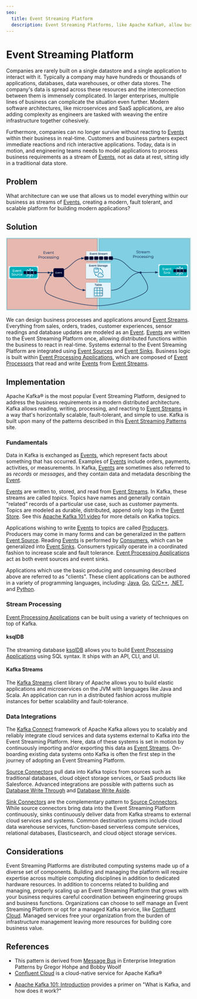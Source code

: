 ```yaml
---
seo:
  title: Event Streaming Platform
  description: Event Streaming Platforms, like Apache Kafka®, allow businesses to design processes and applications around Event Streams.
---
```


# Event Streaming Platform
Companies are rarely built on a single datastore and a single application to interact with it. Typically a company may have hundreds or thousands of applications, databases, data warehouses, or other data stores. The company's data is spread across these resources and the interconnection between them is immensely complicated. In larger enterprises, multiple lines of business can complicate the situation even further. Modern software architectures, like microservices and SaaS applications, are also adding complexity as engineers are tasked with weaving the entire infrastructure together cohesively.

Furthermore, companies can no longer survive without reacting to [Events](../event/event.md) within their business in real-time. Customers and business partners expect immediate reactions and rich interactive applications. Today, data is in motion, and engineering teams needs to model applications to process business requirements as a stream of [Events](../event/event.md), not as data at rest, sitting idly in a traditional data store.

## Problem
What architecture can we use that allows us to model everything within our business as streams of [Events](../event/event.md), creating a modern, fault tolerant, and scalable platform for building modern applications?

## Solution
![event streaming platform](../img/event-streaming-platform.png)

We can design business processes and applications around [Event Streams](../event-stream/event-stream.md). Everything from sales, orders, trades, customer experiences, sensor readings and database updates are modeled as an [Event](../event/event.md). [Events](../event/event.md) are written to the Event Streaming Platform once, allowing distributed functions within the business to react in real-time. Systems external to the Event Streaming Platform are integrated using [Event Sources](../event-source/event-source.md) and [Event Sinks](../event-sink/event-sink.md). Business logic is built within [Event Processing Applications](../event-processing/event-processing-application.md), which are composed of [Event Processors](../event-processing/event-processor.md) that read and write [Events](../event/even.md) from [Event Streams](../event-stream/event-stream.md).

## Implementation

Apache Kafka® is the most popular Event Streaming Platform, designed to address the business requirements in a modern distributed architecture. Kafka allows reading, writing, processing, and reacting to [Event Streams](../event-stream/event-stream.md) in a way that's horizontally scalable, fault-tolerant, and simple to use. Kafka is built upon many of the patterns described in this [Event Streaming Patterns](../index.md) site.

### Fundamentals
Data in Kafka is exchanged as [Events](../event/event.md), which represent facts about something that has occurred. Examples of [Events](../event/event.md) include orders, payments, activities, or measurements. In Kafka, [Events](../event/event.md) are sometimes also referred to as _records_ or _messages_, and they contain data and metadata describing the [Event](../event/event.md).

<!-- TODO: The youtube link below needs to be to the DCI 101 course-->
[Events](../event/event.md) are written to, stored, and read from [Event Streams](../event-stream/event-stream.md). In Kafka, these streams are called _topics_. Topics have names and generally contain "related" records of a particular use case, such as customer payments. Topics are modeled as durable, distributed, append only logs in the [Event Store](../event-storage/event-store.md). See this [Apache Kafka 101 video](https://www.youtube.com/watch?v=kj9JH3ZdsBQ) for more details on Kafka topics.

Applications wishing to write [Events](../event/event.md) to topics are called [Producers](https://docs.confluent.io/platform/current/clients/producer.html). Producers may come in many forms and can be generalized in the pattern [Event Source](../event-source/event-source.md). Reading [Events](../event/event.md) is performed by [Consumers](https://docs.confluent.io/platform/current/clients/consumer.html), which can be generalized into [Event Sinks](../event-sink/event-sink.md). Consumers typically operate in a coordinated fashion to increase scale and fault tolerance. [Event Processing Applications](../event-processing/event-processing-application.md) act as both event sources and event sinks. 

Applications which use the basic producing and consuming described above are referred to as "clients". These client applications can be authored in a variety of programming languages, including: [Java](https://docs.confluent.io/clients-kafka-java/current/), [Go](https://docs.confluent.io/clients-confluent-kafka-go/current/), [C/C++](https://docs.confluent.io/clients-librdkafka/current/), [.NET](https://docs.confluent.io/clients-confluent-kafka-dotnet/current/), and [Python](https://docs.confluent.io/clients-confluent-kafka-python/current/).
<!-- TODO: The links above need to be to the DCI getting started guides-->

### Stream Processing
[Event Processing Applications](../event-processing/event-processing-application.md) can be built using a variety of techniques on top of Kafka. 

#### ksqlDB
The streaming database [ksqlDB](https://ksqldb.io) allows you to build [Event Processing Applications](../event-processing/event-processing-application.md) using SQL syntax. It ships with an API, CLI, and UI.

#### Kafka Streams
The [Kafka Streams](https://docs.confluent.io/platform/current/streams/index.html) client library of Apache allows you to build elastic applications and microservices on the JVM with languages like Java and Scala. An application can run in a distributed fashion across multiple instances for better scalability and fault-tolerance.

### Data Integrations 

The [Kafka Connect](https://docs.confluent.io/platform/current/connect/index.html) framework of Apache Kafka allows you to scalably and reliably integrate cloud services and data systems external to Kafka into the Event Streaming Platform. Here, data of these systems is set in motion by continuously importing and/or exporting this data as [Event Streams](../event-stream/event-stream.md). On-boarding existing data systems onto Kafka is often the first step in the journey of adopting an Event Streaming Platform.

[Source Connectors](../event-source/event-source-connector.md) pull data into Kafka topics from sources such as traditional databases, cloud object storage services, or SaaS products like Salesforce. Advanced integrations are possible with patterns such as [Database Write Through](../event-source/database-write-through.md) and [Database Write Aside](../event-source/database-write-aside.md).

[Sink Connectors](../event-sink/event-sink-connector.md) are the complementary pattern to [Source Connectors](../event-source/event-source.md). While source connectors bring data into the Event Streaming Platform continuously, sinks continuously deliver data from Kafka streams to external cloud services and systems. Common destination systems include cloud data warehouse services, function-based serverless compute services, relational databases, Elasticsearch, and cloud object storage services.

## Considerations 
Event Streaming Platforms are distributed computing systems made up of a diverse set of components. Building and managing the platform will require expertise across multiple computing disciplines in addition to dedicated hardware resources. In addition to concerns related to building and managing, properly scaling up an Event Streaming Platform that grows with your business requires careful coordination between engineering groups and business functions. Organizations can choose to self manage an Event Streaming Platform or opt for a managed Kafka service, like [Confluent Cloud](https://www.confluent.io/confluent-cloud/). Managed services free your organization from the burden of infrastructure management leaving more resources for building core business value.

## References
* This pattern is derived from [Message Bus](https://www.enterpriseintegrationpatterns.com/patterns/messaging/MessageBus.html) in Enterprise Integration Patterns by Gregor Hohpe and Bobby Woolf
* [Confluent Cloud](https://www.confluent.io/confluent-cloud/) is a cloud-native service for Apache Kafka®
<!-- TODO: the following link needs to be to the new DCI 101 course-->
* [Apache Kafka 101: Introduction](https://www.youtube.com/watch?v=qu96DFXtbG4) provides a primer on "What is Kafka, and how does it work?"
